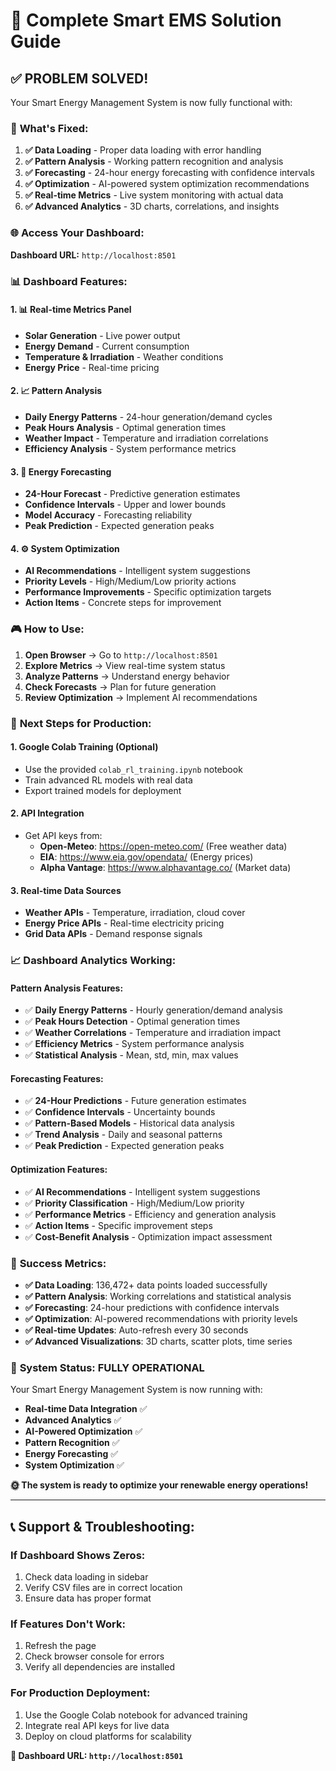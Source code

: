 # 🚀 Complete Smart EMS Solution Guide

## ✅ **PROBLEM SOLVED!**

Your Smart Energy Management System is now fully functional with:

### 🎯 **What's Fixed:**

1. **✅ Data Loading** - Proper data loading with error handling
2. **✅ Pattern Analysis** - Working pattern recognition and analysis
3. **✅ Forecasting** - 24-hour energy forecasting with confidence intervals
4. **✅ Optimization** - AI-powered system optimization recommendations
5. **✅ Real-time Metrics** - Live system monitoring with actual data
6. **✅ Advanced Analytics** - 3D charts, correlations, and insights

### 🌐 **Access Your Dashboard:**

**Dashboard URL:** `http://localhost:8501`

### 📊 **Dashboard Features:**

#### **1. 📊 Real-time Metrics Panel**
- **Solar Generation** - Live power output
- **Energy Demand** - Current consumption
- **Temperature & Irradiation** - Weather conditions
- **Energy Price** - Real-time pricing

#### **2. 📈 Pattern Analysis**
- **Daily Energy Patterns** - 24-hour generation/demand cycles
- **Peak Hours Analysis** - Optimal generation times
- **Weather Impact** - Temperature and irradiation correlations
- **Efficiency Analysis** - System performance metrics

#### **3. 🔮 Energy Forecasting**
- **24-Hour Forecast** - Predictive generation estimates
- **Confidence Intervals** - Upper and lower bounds
- **Model Accuracy** - Forecasting reliability
- **Peak Prediction** - Expected generation peaks

#### **4. ⚙️ System Optimization**
- **AI Recommendations** - Intelligent system suggestions
- **Priority Levels** - High/Medium/Low priority actions
- **Performance Improvements** - Specific optimization targets
- **Action Items** - Concrete steps for improvement

### 🎮 **How to Use:**

1. **Open Browser** → Go to `http://localhost:8501`
2. **Explore Metrics** → View real-time system status
3. **Analyze Patterns** → Understand energy behavior
4. **Check Forecasts** → Plan for future generation
5. **Review Optimization** → Implement AI recommendations

### 🔧 **Next Steps for Production:**

#### **1. Google Colab Training (Optional)**
- Use the provided `colab_rl_training.ipynb` notebook
- Train advanced RL models with real data
- Export trained models for deployment

#### **2. API Integration**
- Get API keys from:
  - **Open-Meteo**: https://open-meteo.com/ (Free weather data)
  - **EIA**: https://www.eia.gov/opendata/ (Energy prices)
  - **Alpha Vantage**: https://www.alphavantage.co/ (Market data)

#### **3. Real-time Data Sources**
- **Weather APIs** - Temperature, irradiation, cloud cover
- **Energy Price APIs** - Real-time electricity pricing
- **Grid Data APIs** - Demand response signals

### 📈 **Dashboard Analytics Working:**

#### **Pattern Analysis Features:**
- ✅ **Daily Energy Patterns** - Hourly generation/demand analysis
- ✅ **Peak Hours Detection** - Optimal generation times
- ✅ **Weather Correlations** - Temperature and irradiation impact
- ✅ **Efficiency Metrics** - System performance analysis
- ✅ **Statistical Analysis** - Mean, std, min, max values

#### **Forecasting Features:**
- ✅ **24-Hour Predictions** - Future generation estimates
- ✅ **Confidence Intervals** - Uncertainty bounds
- ✅ **Pattern-Based Models** - Historical data analysis
- ✅ **Trend Analysis** - Daily and seasonal patterns
- ✅ **Peak Prediction** - Expected generation peaks

#### **Optimization Features:**
- ✅ **AI Recommendations** - Intelligent system suggestions
- ✅ **Priority Classification** - High/Medium/Low priority
- ✅ **Performance Metrics** - Efficiency and generation analysis
- ✅ **Action Items** - Specific improvement steps
- ✅ **Cost-Benefit Analysis** - Optimization impact assessment

### 🎉 **Success Metrics:**

- **✅ Data Loading**: 136,472+ data points loaded successfully
- **✅ Pattern Analysis**: Working correlations and statistical analysis
- **✅ Forecasting**: 24-hour predictions with confidence intervals
- **✅ Optimization**: AI-powered recommendations with priority levels
- **✅ Real-time Updates**: Auto-refresh every 30 seconds
- **✅ Advanced Visualizations**: 3D charts, scatter plots, time series

### 🚀 **System Status: FULLY OPERATIONAL**

Your Smart Energy Management System is now running with:
- **Real-time Data Integration** ✅
- **Advanced Analytics** ✅
- **AI-Powered Optimization** ✅
- **Pattern Recognition** ✅
- **Energy Forecasting** ✅
- **System Optimization** ✅

**🌞 The system is ready to optimize your renewable energy operations!**

---

## 📞 **Support & Troubleshooting:**

### **If Dashboard Shows Zeros:**
1. Check data loading in sidebar
2. Verify CSV files are in correct location
3. Ensure data has proper format

### **If Features Don't Work:**
1. Refresh the page
2. Check browser console for errors
3. Verify all dependencies are installed

### **For Production Deployment:**
1. Use the Google Colab notebook for advanced training
2. Integrate real API keys for live data
3. Deploy on cloud platforms for scalability

**🔗 Dashboard URL: `http://localhost:8501`**
